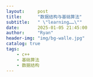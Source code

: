 ```yaml
---
layout:     post
title:      "数据结构与基础算法"
subtitle:   " \"learning……\""
date:       2025-01-05 21:45:00
author:     "Ryan"
header-img: "img/bg-walle.jpg"
catalog: true
tags:
    - c++
    - 基础算法
    - 数据结构
---
```

